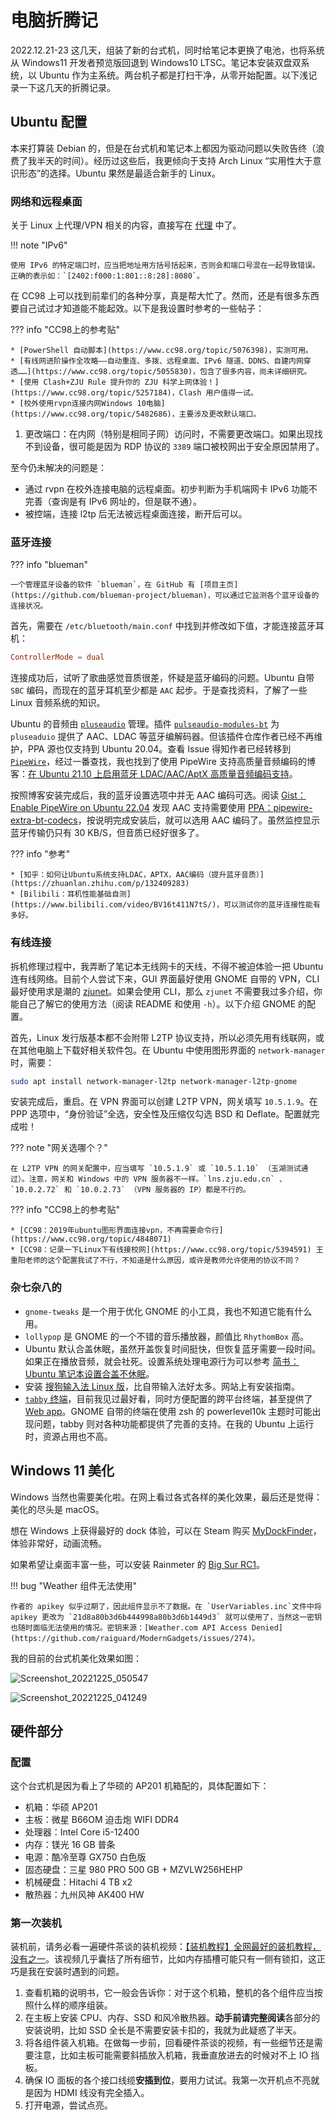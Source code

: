 # 电脑折腾记

2022.12.21-23 这几天，组装了新的台式机，同时给笔记本更换了电池，也将系统从 Windows11 开发者预览版回退到 Windows10 LTSC。笔记本安装双盘双系统，以 Ubuntu 作为主系统。两台机子都是打扫干净，从零开始配置。以下浅记录一下这几天的折腾记录。

## Ubuntu 配置

本来打算装 Debian 的，但是在台式机和笔记本上都因为驱动问题以失败告终（浪费了我半天的时间）。经历过这些后，我更倾向于支持 Arch Linux “实用性大于意识形态”的选择。Ubuntu 果然是最适合新手的 Linux。

### 网络和远程桌面

关于 Linux 上代理/VPN 相关的内容，直接写在 [代理](../../webdev/webserver/Proxy.md) 中了。

<!-- prettier-ignore-start -->
!!! note "IPv6"
    
    使用 IPv6 的特定端口时，应当把地址用方括号括起来，否则会和端口号混在一起导致错误。正确的表示如：`[2402:f000:1:801::8:28]:8080`。
<!-- prettier-ignore-end -->

在 CC98 上可以找到前辈们的各种分享，真是帮大忙了。然而，还是有很多东西要自己试过才知道能不能起效。以下是我设置时参考的一些帖子：

<!-- prettier-ignore-start -->
??? info "CC98上的参考贴"

    * [PowerShell 自动脚本](https://www.cc98.org/topic/5076398)，实测可用。
    * [有线网进阶操作全攻略——自动重连、多拨、远程桌面、IPv6 隧道、DDNS、自建内网穿透……](https://www.cc98.org/topic/5055830)，包含了很多内容，尚未详细研究。
    * [使用 Clash+ZJU Rule 提升你的 ZJU 科学上网体验！](https://www.cc98.org/topic/5257184)，Clash 用户值得一试。
    * [校外使用rvpn连接内网Windows 10电脑](https://www.cc98.org/topic/5482686)，主要涉及更改默认端口。
<!-- prettier-ignore-end -->

1. 更改端口：在内网（特别是相同子网）访问时，不需要更改端口。如果出现找不到设备，很可能是因为 RDP 协议的 `3389` 端口被校网出于安全原因禁用了。

至今仍未解决的问题是：

-   通过 rvpn 在校外连接电脑的远程桌面。初步判断为手机端网卡 IPv6 功能不完善（查询是有 IPv6 网址的，但是联不通）。
-   被控端，连接 l2tp 后无法被远程桌面连接，断开后可以。

### 蓝牙连接

<!-- prettier-ignore-start -->
??? info "blueman"
    
    一个管理蓝牙设备的软件 `blueman`，在 GitHub 有 [项目主页](https://github.com/blueman-project/blueman)，可以通过它监测各个蓝牙设备的连接状况。
<!-- prettier-ignore-end -->

首先，需要在 `/etc/bluetooth/main.conf` 中找到并修改如下值，才能连接蓝牙耳机：

```conf
ControllerMode = dual
```

连接成功后，试听了歌曲感觉音质很差，怀疑是蓝牙编码的问题。Ubuntu 自带 `SBC` 编码，而现在的蓝牙耳机至少都是 `AAC` 起步。于是查找资料，了解了一些 Linux 音频系统的知识。

Ubuntu 的音频由 [`pluseaudio`](https://wiki.archlinux.org/title/PulseAudio) 管理。插件 [`pulseaudio-modules-bt`](https://github.com/EHfive/pulseaudio-modules-bt) 为 `pluseaduio` 提供了 AAC、LDAC 等蓝牙编解码器。但该插件仓库作者已经不再维护，PPA 源也仅支持到 Ubuntu 20.04。查看 Issue 得知作者已经转移到 [`PipeWire`](https://wiki.archlinux.org/title/PipeWire)，经过一番查找，我也找到了使用 PipeWire 支持高质量音频编码的博客：[在 Ubuntu 21.10 上启用蓝牙 LDAC/AAC/AptX 高质量音频编码支持](https://kenvix.com/post/setup-ubuntu-21-10-ldac/)。

按照博客安装完成后，我的蓝牙设置选项中并无 AAC 编码可选。阅读 [Gist：Enable PipeWire on Ubuntu 22.04](https://gist.github.com/the-spyke/2de98b22ff4f978ebf0650c90e82027e) 发现 AAC 支持需要使用 [PPA：pipewire-extra-bt-codecs](https://launchpad.net/~aglasgall/+archive/ubuntu/pipewire-extra-bt-codecs)，按说明完成安装后，就可以选用 AAC 编码了。虽然监控显示蓝牙传输仍只有 30 KB/S，但音质已经好很多了。

<!-- prettier-ignore-start -->
??? info "参考"
    
    * [知乎：如何让Ubuntu系统支持LDAC，APTX，AAC编码（提升蓝牙音质）](https://zhuanlan.zhihu.com/p/132409283)
    * [Bilibili：耳机性能基础自测](https://www.bilibili.com/video/BV16t411N7tS/)，可以测试你的蓝牙连接性能有多好。
<!-- prettier-ignore-end -->

### 有线连接

拆机修理过程中，我弄断了笔记本无线网卡的天线，不得不被迫体验一把 Ubuntu 连有线网络。目前个人尝试下来，GUI 界面最好使用 GNOME 自带的 VPN，CLI 最好使用求是潮的 [zjunet](https://github.com/QSCTech/zjunet)。如果会使用 CLI，那么 `zjunet` 不需要我过多介绍，你能自己了解它的使用方法（阅读 README 和使用 `-h`）。以下介绍 GNOME 的配置。

首先，Linux 发行版基本都不会附带 L2TP 协议支持，所以必须先用有线联网，或在其他电脑上下载好相关软件包。在 Ubuntu 中使用图形界面的 `network-manager` 时，需要：

```bash
sudo apt install network-manager-l2tp network-manager-l2tp-gnome
```

安装完成后，重启。在 VPN 界面可以创建 L2TP VPN，网关填写 `10.5.1.9`。在 PPP 选项中，“身份验证”全选，安全性及压缩仅勾选 BSD 和 Deflate。配置就完成啦！

<!-- prettier-ignore-start -->
??? note "网关选哪个？"

    在 L2TP VPN 的网关配置中，应当填写 `10.5.1.9` 或 `10.5.1.10` （玉湖测试通过）。注意，网关和 Windows 中的 VPN 服务器不一样。`lns.zju.edu.cn` 、 `10.0.2.72` 和 `10.0.2.73` （VPN 服务器的 IP）都是不行的。

??? info "CC98上的参考贴"

    * [CC98：2019年ubuntu图形界面连接vpn，不再需要命令行](https://www.cc98.org/topic/4848071)
    * [CC98：记录一下Linux下有线接校网](https://www.cc98.org/topic/5394591) 王重阳老师的这个配置我试了不行，不知道是什么原因，或许是教师允许使用的协议不同？
<!-- prettier-ignore-end -->

### 杂七杂八的

-   `gnome-tweaks` 是一个用于优化 GNOME 的小工具，我也不知道它能有什么用。
-   `lollypop` 是 GNOME 的一个不错的音乐播放器，颜值比 `RhythomBox` 高。
-   Ubuntu 默认合盖休眠，虽然开盖恢复时间挺快，但恢复蓝牙需要一段时间。如果正在播放音频，就会社死。设置系统处理电源行为可以参考 [简书：Ubuntu 笔记本设置合盖不休眠](https://www.jianshu.com/p/3fe469fc60c9)。
-   安装 [搜狗输入法 Linux 版](http://shurufa.sogou.com/linux)，比自带输入法好太多。网站上有安装指南。
-   [`tabby` 终端](https://tabby.sh/)，目前我见过最好看，同时方便配置的跨平台终端，甚至提供了 [Web app](https://app.tabby.sh/)。GNOME 自带的终端在使用 zsh 的 powerlevel10k 主题时可能出现问题，tabby 则对各种功能都提供了完善的支持。在我的 Ubuntu 上运行时，资源占用也不高。

## Windows 11 美化

Windows 当然也需要美化啦。在网上看过各式各样的美化效果，最后还是觉得：美化的尽头是 macOS。

想在 Windows 上获得最好的 dock 体验，可以在 Steam 购买 [MyDockFinder](https://www.mydockfinder.com/)，体验非常好，动画流畅。

如果希望让桌面丰富一些，可以安装 Rainmeter 的 [Big Sur RC1](https://www.deviantart.com/fediafedia/art/Big-Sur-RC1-for-Rainmeter-846882462)。

<!-- prettier-ignore-start -->
!!! bug "Weather 组件无法使用"
    

    作者的 apikey 似乎过期了，因此组件显示不了数据。在 `UserVariables.inc`文件中将 apikey 更改为 `21d8a80b3d6b444998a80b3d6b1449d3` 就可以使用了，当然这一密钥也随时面临无法使用的情况。密钥来源：[Weather.com API Access Denied](https://github.com/raiguard/ModernGadgets/issues/274)。
<!-- prettier-ignore-end -->

我的目前的台式机美化效果如图：

![Screenshot_20221225_050547](assets/Screenshot_20221225_050547.png)

![Screenshot_20221225_041249](assets/Screenshot_20221225_041249.png)

## 硬件部分

### 配置

这个台式机是因为看上了华硕的 AP201 机箱配的，具体配置如下：

-   机箱：华硕 AP201
-   主板：微星 B66OM 迫击炮 WIFI DDR4
-   处理器：Intel Core i5-12400
-   内存：镁光 16 GB 普条
-   电源：酷冷至尊 GX750 白色版
-   固态硬盘：三星 980 PRO 500 GB + MZVLW256HEHP
-   机械硬盘：Hitachi 4 TB x2
-   散热器：九州风神 AK400 HW

### 第一次装机

装机前，请务必看一遍硬件茶谈的装机视频：[【装机教程】全网最好的装机教程，没有之一](https://www.bilibili.com/video/BV1BG4y137mG/?spm_id_from=333.1007.top_right_bar_window_default_collection.content.click&vd_source=3010141ca72391f9e3cb40e673c1414e)。该视频几乎囊括了所有细节，比如内存插槽可能只有一侧有锁扣，这正巧是我在安装时遇到的问题。

1. 查看机箱的说明书，它一般会告诉你：对于这个机箱，整机的各个组件应当按照什么样的顺序组装。
2. 在主板上安装 CPU、内存、SSD 和风冷散热器。**动手前请完整阅读**各部分的安装说明，比如 SSD 全长是不需要安装卡扣的，我就为此疑惑了半天。
3. 将各组件装入机箱。在做每一步前，回看硬件茶谈的视频，有一些细节还是需要注意，比如主板可能需要斜插放入机箱，我垂直放进去的时候对不上 IO 挡板。
4. 确保 IO 面板的各个接口线缆**安插到位**，要用力试试。我第一次开机点不亮就是因为 HDMI 线没有完全插入。
5. 打开电源，尝试点亮。
